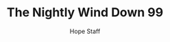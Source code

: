 ---
image: /assets/img/nwd/99_nwd_psalm_19_14_a_cev.png
title: The Nightly Wind Down 99
number: 99
categories:
  - The Nightly Wind Down
author: Hope Staff
notes: The Nightly Wind Down 99
embed: >-
  EMBED_GOES_HERE
transcript: >-
  SOME LINES OF TEXT START HERE
---